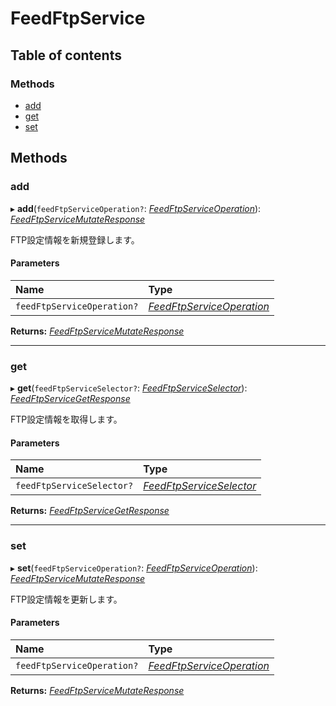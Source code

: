 # FeedFtpService


## Table of contents

### Methods

- [add](feedftpservice.md#add)
- [get](feedftpservice.md#get)
- [set](feedftpservice.md#set)

## Methods

### add

▸ **add**(`feedFtpServiceOperation?`: [*FeedFtpServiceOperation*](../../data/display/feedftpserviceoperation.md)): [*FeedFtpServiceMutateResponse*](../../data/display/feedftpservicemutateresponse.md)

<div lang=\"ja\">FTP設定情報を新規登録します。</div> 

#### Parameters

| Name | Type |
| :------ | :------ |
| `feedFtpServiceOperation?` | [*FeedFtpServiceOperation*](../../data/display/feedftpserviceoperation.md) |

**Returns:** [*FeedFtpServiceMutateResponse*](../../data/display/feedftpservicemutateresponse.md)

___

### get

▸ **get**(`feedFtpServiceSelector?`: [*FeedFtpServiceSelector*](../../data/display/feedftpserviceselector.md)): [*FeedFtpServiceGetResponse*](../../data/display/feedftpservicegetresponse.md)

<div lang=\"ja\">FTP設定情報を取得します。</div> 

#### Parameters

| Name | Type |
| :------ | :------ |
| `feedFtpServiceSelector?` | [*FeedFtpServiceSelector*](../../data/display/feedftpserviceselector.md) |

**Returns:** [*FeedFtpServiceGetResponse*](../../data/display/feedftpservicegetresponse.md)

___

### set

▸ **set**(`feedFtpServiceOperation?`: [*FeedFtpServiceOperation*](../../data/display/feedftpserviceoperation.md)): [*FeedFtpServiceMutateResponse*](../../data/display/feedftpservicemutateresponse.md)

<div lang=\"ja\">FTP設定情報を更新します。</div> 

#### Parameters

| Name | Type |
| :------ | :------ |
| `feedFtpServiceOperation?` | [*FeedFtpServiceOperation*](../../data/display/feedftpserviceoperation.md) |

**Returns:** [*FeedFtpServiceMutateResponse*](../../data/display/feedftpservicemutateresponse.md)
